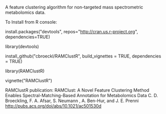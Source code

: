 A feature clustering algorithm for non-targeted mass spectrometric metabolomics data.

To Install from R console:


install.packages("devtools", repos="http://cran.us.r-project.org", dependencies=TRUE)

library(devtools)

install_github("cbroeckl/RAMClustR", build_vignettes = TRUE, dependencies = TRUE)

library(RAMClustR)

vignette("RAMClustR")

RAMClustR publication: RAMClust: A Novel Feature Clustering Method Enables Spectral-Matching-Based Annotation for Metabolomics Data C. D. Broeckling, F. A. Afsar, S. Neumann , A. Ben-Hur, and J. E. Prenni http://pubs.acs.org/doi/abs/10.1021/ac501530d 

